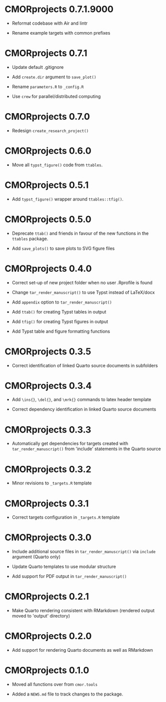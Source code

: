 # CMORprojects 0.7.1.9000

* Reformat codebase with Air and lintr

* Rename example targets with common prefixes

# CMORprojects 0.7.1

* Update default .gitignore

* Add `create.dir` argument to `save_plot()`

* Rename `parameters.R` to `_config.R`

* Use `crew` for parallel/distributed computing

# CMORprojects 0.7.0

* Redesign `create_research_project()`

# CMORprojects 0.6.0

* Move all `typst_figure()` code from `ttables`.

# CMORprojects 0.5.1

* Add `typst_figure()` wrapper around `ttables::tfig()`.

# CMORprojects 0.5.0

* Deprecate `ttab()` and friends in favour of the new functions in the `ttables` package.

* Add `save_plots()` to save plots to SVG figure files

# CMORprojects 0.4.0

* Correct set-up of new project folder when no user .Rprofile is found

* Change `tar_render_manuscript()` to use Typst instead of LaTeX/docx

* Add `appendix` option to `tar_render_manuscript()`

* Add `ttab()` for creating Typst tables in output

* Add `tfig()` for creating Typst figures in output

* Add Typst table and figure formatting functions

# CMORprojects 0.3.5

* Correct identification of linked Quarto source documents in subfolders

# CMORprojects 0.3.4

* Add `\ins{}`, `\del{}`, and `\mrk{}` commands to latex header template

* Correct dependency identification in linked Quarto source documents

# CMORprojects 0.3.3

* Automatically get dependencies for targets created with `tar_render_manuscript()` from 'include' statements in the Quarto source

# CMORprojects 0.3.2

* Minor revisions to `_targets.R` template

# CMORprojects 0.3.1

* Correct targets configuration in `_targets.R` template

# CMORprojects 0.3.0

* Include additional source files in `tar_render_manuscript()` via `include` argument (Quarto only)

* Update Quarto templates to use modular structure

* Add support for PDF output in `tar_render_manuscript()`

# CMORprojects 0.2.1

* Make Quarto rendering consistent with RMarkdown (rendered output moved to 'output' directory)

# CMORprojects 0.2.0

* Add support for rendering Quarto documents as well as RMarkdown

# CMORprojects 0.1.0

* Moved all functions over from `cmor.tools`

* Added a `NEWS.md` file to track changes to the package.

